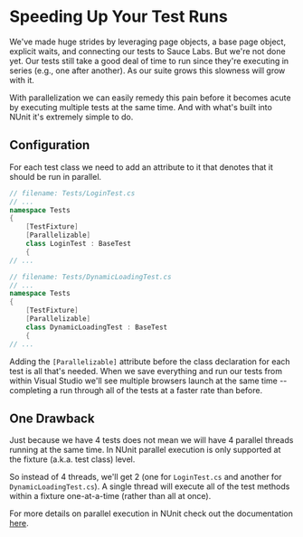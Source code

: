 # Speeding Up Your Test Runs

We've made huge strides by leveraging page objects, a base page object, explicit waits, and connecting our tests to Sauce Labs. But we're not done yet. Our tests still take a good deal of time to run since they're executing in series (e.g., one after another). As our suite grows this slowness will grow with it.

With parallelization we can easily remedy this pain before it becomes acute by executing multiple tests at the same time. And with what's built into NUnit it's extremely simple to do.

## Configuration

For each test class we need to add an attribute to it that denotes that it should be run in parallel.

```csharp
// filename: Tests/LoginTest.cs
// ...
namespace Tests
{
    [TestFixture]
    [Parallelizable]
    class LoginTest : BaseTest
    {
// ...
```

```csharp
// filename: Tests/DynamicLoadingTest.cs
// ...
namespace Tests
{
    [TestFixture]
    [Parallelizable]
    class DynamicLoadingTest : BaseTest
    {
// ...
```

Adding the `[Parallelizable]` attribute before the class declaration for each test is all that's needed. When we save everything and run our tests from within Visual Studio we'll see multiple browsers launch at the same time -- completing a run through all of the tests at a faster rate than before.

## One Drawback

Just because we have 4 tests does not mean we will have 4 parallel threads running at the same time. In NUnit parallel execution is only supported at the fixture (a.k.a. test class) level.

So instead of 4 threads, we'll get 2 (one for `LoginTest.cs` and another for `DynamicLoadingTest.cs`). A single thread will execute all of the test methods within a fixture one-at-a-time (rather than all at once).

For more details on parallel execution in NUnit check out the documentation [here](https://github.com/nunit/docs/wiki/Parallelizable-Attribute).


